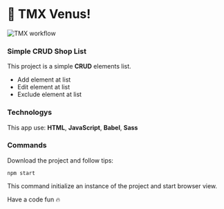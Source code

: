 # 🚀 TMX Venus!

![TMX workflow](https://github.com/tjmelo/tmx-venus/actions/workflows/tmx-venus-action.yml/badge.svg)

### Simple CRUD Shop List 

This project is a simple __CRUD__ elements list. 

- Add element at list
- Edit element at list
- Exclude element at list

### Technologys

This app use: **HTML**, **JavaScript**, **Babel**, **Sass**

### Commands

Download the project and follow tips:

```npm start``` 

This command initialize an instance of the project and start browser view.

Have a code fun  :fire: